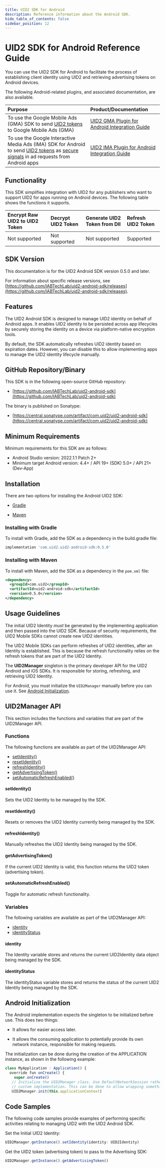 ```yaml
---
title: UID2 SDK for Android
description: Reference information about the Android SDK.
hide_table_of_contents: false
sidebar_position: 12
---
```


# UID2 SDK for Android Reference Guide

<!-- This guide includes the following information:

- [Functionality](#functionality)
- [SDK Version](#sdk-version)
- [Features](#features)
- [GitHub Repository/Binary](#github-repositorybinary)
- [Minimum Requirements](#minimum-requirements)
- [Installation](#installation)
  -  [Installing with Gradle ](#installing-with-gradle)
  -  [Installing with Maven ](#installing-with-maven)
- [Usage Guidelines](#usage-guidelines)
- [UID2Manager API](#uid2manager-api)
  -  [Functions](#functions)
  -  [Variables](#variables)
- [Android Initialization](#android-initialization)
- [Code Samples](#code-samples) -->

You can use the UID2 SDK for Android to facilitate the process of establishing client identity using UID2 and retrieving advertising tokens on Android devices.

The following Android-related plugins, and associated documentation, are also available.

| Purpose | Product/Documentation |
| :--- | :--- |
| To use the Google Mobile Ads (GMA) SDK to send [UID2 tokens](../ref-info/glossary-uid.md#gl-uid2-token) to Google Mobile Ads (GMA) | [UID2 GMA Plugin for Android Integration Guide](../guides/mobile-plugin-gma-android.md) |
| To use the Google Interactive Media Ads (IMA) SDK for Android to send [UID2 tokens](../ref-info/glossary-uid.md#gl-uid2-token) as [secure signals](https://support.google.com/admob/answer/11556288?hl=en-GB) in ad requests from Android apps | [UID2 IMA Plugin for Android Integration Guide](../guides/mobile-plugin-ima-android.md) |

## Functionality

This SDK simplifies integration with UID2 for any publishers who want to support UID2 for apps running on Android devices. The following table shows the functions it supports.

| Encrypt Raw UID2 to UID2 Token | Decrypt UID2 Token | Generate UID2 Token from DII | Refresh UID2 Token |
| :--- | :--- | :--- | :--- |
| Not supported | Not supported | Not supported | Supported |

## SDK Version

<!-- As of 2023-07-15 -->

This documentation is for the UID2 Android SDK version 0.5.0 and later.

For information about specific release versions, see [https://github.com/IABTechLab/uid2-android-sdk/releases](https://github.com/IABTechLab/uid2-android-sdk/releases).

## Features

The UID2 Android SDK is designed to manage UID2 identity on behalf of Android apps. It enables UID2 identity to be persisted across app lifecycles by securely storing the identity on a device via platform-native encryption tools.

By default, the SDK automatically refreshes UID2 identity based on expiration dates. However, you can disable this to allow implementing apps to manage the UID2 identity lifecycle manually.

## GitHub Repository/Binary

This SDK is in the following open-source GitHub repository:

- [https://github.com/IABTechLab/uid2-android-sdk](https://github.com/IABTechLab/uid2-android-sdk)

The binary is published on Sonatype:

- [https://central.sonatype.com/artifact/com.uid2/uid2-android-sdk](https://central.sonatype.com/artifact/com.uid2/uid2-android-sdk)

## Minimum Requirements

Minimum requirements for this SDK are as follows:

- Android Studio version: 2022.1.1 Patch 2+
- Minimum target Android version: 4.4+ / API 19+ (SDK) 5.0+ / API 21+ (Dev-App)

<!-- See also: [Requirements](https://github.com/IABTechLab/uid2-android-sdk/blob/main/README.md#requirements). -->

## Installation

There are two options for installing the Android UID2 SDK:

-   [Gradle](#installing-with-gradle)

-  [ Maven](#installing-with-maven)

### Installing with Gradle

To install with Gradle, add the SDK as a dependency in the build.gradle
file:

``` javascript
implementation 'com.uid2.uid2-android-sdk:0.5.0'
```

### Installing with Maven 

To install with Maven, add the SDK as a dependency in the `pom.xml` file:

``` xml
<dependency> 
  <groupId>com.uid2</groupId> 
  <artifactId>uid2-android-sdk</artifactId> 
  <version>0.5.0</version> 
</dependency> 
```

## Usage Guidelines

The initial UID2 Identity *must* be generated by the implementing application and then passed into the UID2 SDK. Because of security requirements, the UID2 Mobile SDKs cannot create new UID2 identities.

The UID2 Mobile SDKs can perform refreshes of UID2 identities, after an Identity is established. This is because the refresh functionality relies on the refresh tokens that are part of the UID2 Identity.

The **UID2Manager** singleton is the primary developer API for the UID2 Android and iOS SDKs. It is responsible for storing, refreshing, and retrieving UID2 Identity.

For Android, you must initialize the `UID2Manager` manually before you can use it. See [Android Initialization](#android-initialization).

## UID2Manager API

This section includes the functions and variables that are part of the UID2Manager API.

### Functions

The following functions are available as part of the UID2Manager API:
- [setIdentity()](#setidentity)
- [resetIdentity()](#resetidentity)
- [refreshIdentity()](#refreshidentity)
- [getAdvertisingToken()](#getadvertisingtoken)
- [setAutomaticRefreshEnabled()](#setautomaticrefreshenabled)

#### setIdentity()

Sets the UID2 Identity to be managed by the SDK.

#### resetIdentity()

Resets or removes the UID2 Identity currently being managed by the SDK.

#### refreshIdentity()

Manually refreshes the UID2 Identity being managed by the SDK.

#### getAdvertisingToken()

If the current UID2 Identity is valid, this function returns the UID2 token (advertising token).

#### setAutomaticRefreshEnabled()

Toggle for automatic refresh functionality.

### Variables

The following variables are available as part of the UID2Manager API:

- [identity](#identity)
- [identityStatus](#identitystatus)

#### identity

The Identity variable stores and returns the current UID2Identity data object being managed by the SDK.

#### identityStatus

The identityStatus variable stores and returns the status of the current UID2 Identity being managed by the SDK.

## Android Initialization

The Android implementation expects the singleton to be initialized before use. This does two things:

-   It allows for easier access later.

-   It allows the consuming application to potentially provide its own network instance, responsible for making requests.

The initialization can be done during the creation of the APPLICATION instance, as shown in the following example:

``` javascript
class MyApplication : Application() {
  override fun onCreate() {
    super.onCreate()
   // Initialize the UID2Manager class. Use DefaultNetworkSession rather than providing our own
   // custom implementation. This can be done to allow wrapping something like OkHttp.
   UID2Manager.init(this.applicationContext)
```

## Code Samples

The following code samples provide examples of performing specific activities relating to managing UID2 with the UID2 Android SDK.

Set the Initial UID2 Identity:

``` javascript
UID2Manager.getInstance().setIdentity(identity: UID2Identity)
```

Get the UID2 token (advertising token) to pass to the Advertising SDK:

``` javascript
UID2Manager.getInstance().getAdvertisingToken()
```
